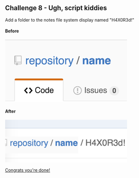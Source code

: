 ## Challenge 8 - Ugh, script kiddies
Add a folder to the notes file system display named "H4X0R3d!"

#### Before
<img src="img/8a.png" width=400px>

<br>

#### After
<img src="img/8b.png" width=400px>

[Congrats you're done!](https://www.youtube.com/watch?v=dQw4w9WgXcQ)
